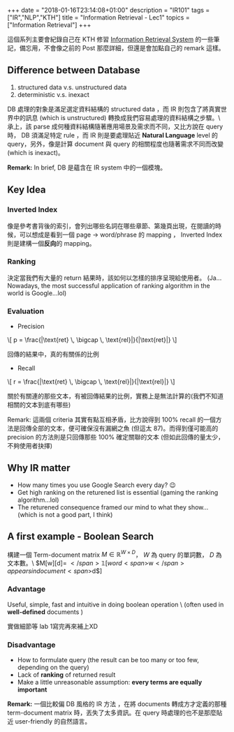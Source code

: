+++
date =  "2018-01-16T23:14:08+01:00"
description = "IR101"
tags = ["IR","NLP","KTH"]
title =  "Information Retrieval - Lec1"
topics = ["Information Retrieval"]
+++

這個系列主要會紀錄自己在 KTH 修習 [Information Retrieval System](https://www.kth.se/student/kurser/kurs/DD2476?l=en) 的一些筆記，備忘用，不會像之前的 Post 那麼詳細，但還是會加點自己的 remark 這樣。

<!--more-->

## Difference between Database

1. structured data v.s. unstructured data
2. deterministic v.s. inexact

DB 處理的對象是滿足選定資料結構的 structured data ，而 IR 則包含了將真實世界中的訊息 (which is unstructured) 轉換成我們容易處理的資料結構之步驟。\\
承上，該 parse 成何種資料結構隨著應用場景及需求而不同，又比方說在 query 時， DB 須滿足特定 rule ，而 IR 則是要處理貼近 **Natural Language** level 的 query，另外，像是計算 document 與 query 的相關程度也隨著需求不同而改變 (which is inexact)。

**Remark:** In brief, DB 是蘊含在 IR system 中的一個模塊。

## Key Idea

### Inverted Index

像是參考書背後的索引，會列出哪些名詞在哪些章節、第幾頁出現，在閱讀的時候，可以想成是看到一個 page <span>$\rightarrow$</span> word/phrase 的 mapping ， Inverted Index 則是建構一個**反向**的 mapping。

### Ranking
決定當我們有大量的 return 結果時，該如何以怎樣的排序呈現給使用者。 (Ja...  Nowadays, the most successful application of ranking algorithm in the world is Google...lol)

### Evaluation

* Precision

<div>
\[
p = \frac{|\text{ret} \, \bigcap \, \text{rel}|}{|\text{ret}|}
\]
</div>

回傳的結果中，真的有關係的比例

* Recall

<div>
\[
r = \frac{|\text{ret} \, \bigcap \, \text{rel}|}{|\text{rel}|}
\]
</div>

關於有關連的那些文本，有被回傳結果的比例，實務上是無法計算的(我們不知道相關的文本到底有哪些)

Remark: 這兩個 criteria 其實有點互相矛盾，比方說得到 <span>$100 \%$</span> recall 的一個方法是回傳全部的文本，便可確保沒有漏網之魚 (但這太 87)。而得到僅可能高的precision 的方法則是只回傳那些 <span>$100 \%$</span> 確定關聯的文本 (但如此回傳的量太少，不夠使用者抉擇)

## Why IR matter

* How many times you use Google Search every day? 😉
* Get high ranking on the returened list is essential (gaming the ranking
  algorithm...lol)
* The returened consequence framed our mind to what they show... (which is not a
  good part, I think)


## A first example - Boolean Search

構建一個 Term-document matrix <span>$M \in \mathbb{R}^{W \times D}$</span>，
<span>$W$</span>
為 query 的單詞數， <span>$D$</span> 為文本數。\\
<span>$M[w][d]= $</span> 𝟙[word <span>$w$</span> appears
in document <span>$d$</span>]


### Advantage

Useful, simple, fast and intuitive in doing boolean operation \\
(often used in **well-defined** documents )

實做細節等 lab 1寫完再來補上XD

### Disadvantage

* How to formulate query (the result can be too many or too few, depending on
  the query)
* Lack of **ranking** of returned result
* Make a little unreasonable assumption: **every terms are equally important**

**Remark:** 一個比較偏 DB 風格的 IR 方法 ，在將 documents 轉成方才定義的那種 term-document matrix 時，丟失了太多資訊。在 query 時處理的也不是那麼貼近 user-friendly 的自然語言。
